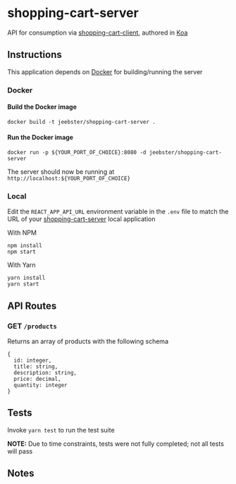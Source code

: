 # shopping-cart-server
API for consumption via [shopping-cart-client](https://github.com/jeebster/shopping-cart-client), authored in [Koa](https://github.com/koajs/koa)

## Instructions
This application depends on [Docker](https://www.docker.com/get-started) for building/running the server

### Docker

#### Build the Docker image

```docker build -t jeebster/shopping-cart-server .```

#### Run the Docker image

```docker run -p ${YOUR_PORT_OF_CHOICE}:8080 -d jeebster/shopping-cart-server```

The server should now be running at `http://localhost:${YOUR_PORT_OF_CHOICE}`

### Local
Edit the `REACT_APP_API_URL` environment variable in the `.env` file to match the URL of your [shopping-cart-server](https://github.com/jeebster/shopping-cart-server) local application

With NPM
```
npm install
npm start
```

With Yarn
```
yarn install
yarn start
```

## API Routes

### GET `/products`
Returns an array of products with the following schema

```
{
  id: integer,
  title: string,
  description: string,
  price: decimal,
  quantity: integer
}
```

## Tests
Invoke `yarn test` to run the test suite

**NOTE:** Due to time constraints, tests were not fully completed; not all tests will pass

## Notes